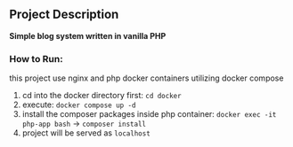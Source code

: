 ## Project Description
**Simple blog system written in vanilla PHP**

### How to Run:
this project use nginx and php docker containers utilizing docker compose
1. cd into the docker directory first:
    `cd docker`
2. execute: `docker compose up -d`
3. install the composer packages inside php container:
`docker exec -it php-app bash` -> `composer install`
4. project will be served as `localhost`